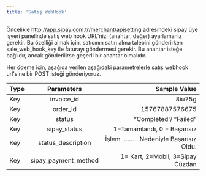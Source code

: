 ```yaml
---
title: 'Satış WebHook'
---
```


Öncelikle http://app.sipay.com.tr/merchant/apisetting adresindeki sipay üye işyeri panelinde satış web hook URL'nizi (anahtar, değer) ayarlamanız gerekir. Bu özelliği almak için, satıcının satın alma talebini gönderirken sale_web_hook_key ile faturayı göndermesi gerekir. Bu anahtar isteğe bağlıdır, ancak gönderilirse geçerli bir anahtar olmalıdır.

Her ödeme için, aşağıda verilen aşağıdaki parametrelerle satış webhook  url'sine bir POST isteği gönderiyoruz.

| Type                        | Parameters                         | Sample Value         |
| :-------------------------- | :---------------------------: | -------------------: |
| Key | invoice_id | 8iu75g |
| Key | order_id | 15767887576675 |
| Key | status | “Completed”/ “Failed” |
| Key | sipay_status | 1=Tamamlandı, 0 = Başarısız |
| Key | status_description | İşlem ……… Nedeniyle Başarısız Oldu. |
| Key | sipay_payment_method | 1= Kart, 2=Mobil, 3=Sipay  Cüzdan |
